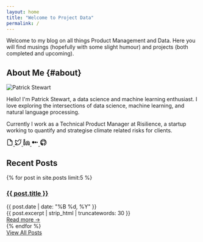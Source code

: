 ```yaml
---
layout: home
title: "Welcome to Project Data"
permalink: /
---
```


Welcome to my blog on all things Product Management and Data. Here you will find musings (hopefully with some slight humour) and projects (both completed and upcoming).

## About Me {#about}

<div class="about">
  <img class="avatar" src="assets/IMG_3319.jpg" alt="Patrick Stewart">
  <div class="bio">
    <p>Hello! I'm Patrick Stewart, a data science and machine learning enthusiast. I love exploring the intersections of data science, machine learning, and natural language processing.</p>
    <p>Currently I work as a Technical Product Manager at Risilience, a startup working to quantify and strategise climate related risks for clients.</p>
    <div class="social-links">
      <a href="/assets/Patrick_Stewart_CV_Final.pdf" aria-label="CV" title="CV">
        <svg xmlns="http://www.w3.org/2000/svg" width="18" height="18" viewBox="0 0 24 24" fill="none" stroke="currentColor" stroke-width="2" stroke-linecap="round" stroke-linejoin="round"><path d="M14 2H6a2 2 0 0 0-2 2v16a2 2 0 0 0 2 2h12a2 2 0 0 0 2-2V8z"></path><polyline points="14 2 14 8 20 8"></polyline></svg>
      </a>
      <a href="https://twitter.com/Patrick74925271" aria-label="Twitter" title="Twitter" target="_blank" rel="noopener">
        <svg xmlns="http://www.w3.org/2000/svg" width="18" height="18" viewBox="0 0 24 24" fill="none" stroke="currentColor" stroke-width="2" stroke-linecap="round" stroke-linejoin="round"><path d="M23 3a10.9 10.9 0 0 1-3.14 1.53A4.48 4.48 0 0 0 12 7v1A10.66 10.66 0 0 1 3 4s-4 9 5 13a11.64 11.64 0 0 1-7 2c9 5 20 0 20-11.5a4.5 4.5 0 0 0-.08-.83"></path></svg>
      </a>
      <a href="https://www.linkedin.com/in/patrick-stewart-832bb276/" aria-label="LinkedIn" title="LinkedIn" target="_blank" rel="noopener">
        <svg xmlns="http://www.w3.org/2000/svg" width="18" height="18" viewBox="0 0 24 24" fill="none" stroke="currentColor" stroke-width="2" stroke-linecap="round" stroke-linejoin="round"><path d="M16 8a6 6 0 0 1 6 6v7h-4v-7a2 2 0 0 0-2-2 2 2 0 0 0-2 2v7h-4v-7a6 6 0 0 1 6-6z"></path><rect x="2" y="9" width="4" height="12"></rect><circle cx="4" cy="4" r="2"></circle></svg>
      </a>
      <a href="https://medium.com/@patrick.stewart" aria-label="Medium" title="Medium" target="_blank" rel="noopener">
        <svg xmlns="http://www.w3.org/2000/svg" width="18" height="18" viewBox="0 0 24 24" fill="currentColor"><circle cx="6" cy="12" r="4"></circle><circle cx="14" cy="12" r="3"></circle><circle cx="20" cy="12" r="2"></circle></svg>
      </a>
      <a href="https://github.com/AzureMinds" aria-label="GitHub" title="GitHub" target="_blank" rel="noopener">
        <svg xmlns="http://www.w3.org/2000/svg" width="18" height="18" viewBox="0 0 24 24" fill="none" stroke="currentColor" stroke-width="2" stroke-linecap="round" stroke-linejoin="round"><path d="M12 2C6.48 2 2 6.58 2 12.26c0 4.52 2.87 8.35 6.84 9.7.5.09.68-.22.68-.49 0-.24-.01-.87-.01-1.71-2.78.62-3.37-1.37-3.37-1.37-.45-1.18-1.11-1.5-1.11-1.5-.91-.64.07-.63.07-.63 1 .07 1.53 1.05 1.53 1.05.9 1.57 2.36 1.12 2.94.86.09-.67.35-1.12.64-1.37-2.22-.26-4.56-1.14-4.56-5.07 0-1.12.39-2.03 1.03-2.75-.1-.26-.45-1.3.1-2.71 0 0 .84-.27 2.75 1.05A9.3 9.3 0 0 1 12 6.75a9.3 9.3 0 0 1 2.49.34c1.91-1.32 2.75-1.05 2.75-1.05.55 1.41.2 2.45.1 2.71.64.72 1.03 1.63 1.03 2.75 0 3.94-2.34 4.81-4.57 5.07.36.32.68.95.68 1.92 0 1.39-.01 2.5-.01 2.84 0 .27.18.59.69.49A10 10 0 0 0 22 12.26C22 6.58 17.52 2 12 2z"></path></svg>
      </a>
    </div>
  </div>
</div>

## Recent Posts

<div class="posts">
  {% for post in site.posts limit:5 %}
    <article class="post-preview">
      <h3><a href="{{ post.url }}">{{ post.title }}</a></h3>
      <div class="post-meta">
        <time datetime="{{ post.date | date_to_xmlschema }}">{{ post.date | date: "%B %d, %Y" }}</time>
      </div>
      <div class="post-excerpt">
        {{ post.excerpt | strip_html | truncatewords: 30 }}
      </div>
      <a href="{{ post.url }}" class="read-more">Read more →</a>
    </article>
  {% endfor %}
</div>

<div class="view-all-posts">
  <a href="/blog/" class="btn">View All Posts</a>
</div>

